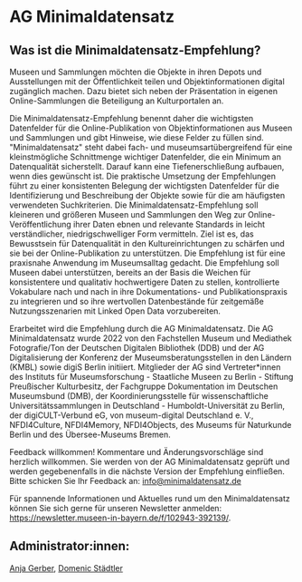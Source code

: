 # AG Minimaldatensatz  

## Was ist die Minimaldatensatz-Empfehlung?  
 
Museen und Sammlungen möchten die Objekte in ihren Depots und Ausstellungen mit der Öffentlichkeit teilen und Objektinformationen digital zugänglich machen. Dazu bietet sich neben der Präsentation in eigenen Online-Sammlungen die Beteiligung an Kulturportalen an.  

Die Minimaldatensatz-Empfehlung benennt daher die wichtigsten Datenfelder für die Online-Publikation von Objektinformationen aus Museen und Sammlungen und gibt Hinweise, wie diese Felder zu füllen sind. "Minimaldatensatz" steht dabei fach- und museumsartübergreifend für eine kleinstmögliche Schnittmenge wichtiger Datenfelder, die ein Minimum an Datenqualität sicherstellt. Darauf kann eine Tiefenerschließung aufbauen, wenn dies gewünscht ist. Die praktische Umsetzung der Empfehlungen führt zu einer konsistenten Belegung der wichtigsten Datenfelder für die Identifizierung und Beschreibung der Objekte sowie für die am häufigsten verwendeten Suchkriterien. Die Minimaldatensatz-Empfehlung soll kleineren und größeren Museen und Sammlungen den Weg zur Online-Veröffentlichung ihrer Daten ebnen und relevante Standards in leicht verständlicher, niedrigschwelliger Form vermitteln. Ziel ist es, das Bewusstsein für Datenqualität in den Kultureinrichtungen zu schärfen und sie bei der Online-Publikation zu unterstützen. Die Empfehlung ist für eine praxisnahe Anwendung im Museumsalltag gedacht. Die Empfehlung soll Museen dabei unterstützen, bereits an der Basis die Weichen für konsistentere und qualitativ hochwertigere Daten zu stellen, kontrollierte Vokabulare nach und nach in ihre Dokumentations- und Publikationspraxis zu integrieren und so ihre wertvollen Datenbestände für zeitgemäße Nutzungsszenarien mit Linked Open Data vorzubereiten.

Erarbeitet wird die Empfehlung durch die AG Minimaldatensatz. Die AG Minimaldatensatz wurde 2022 von den Fachstellen Museum und Mediathek Fotografie/Ton der Deutschen Digitalen Bibliothek (DDB) und der AG Digitalisierung der Konferenz der Museumsberatungsstellen in den Ländern (KMBL) sowie digiS Berlin initiiert. Mitglieder der AG sind Vertreter*innen des Instituts für Museumsforschung - Staatliche Museen zu Berlin - Stiftung Preußischer Kulturbesitz, der Fachgruppe Dokumentation im Deutschen Museumsbund (DMB), der Koordinierungsstelle für wissenschaftliche Universitätssammlungen in Deutschland - Humboldt-Universität zu Berlin, der digiCULT-Verbund eG, von museum-digital Deutschland e. V., NFDI4Culture, NFDI4Memory, NFDI4Objects, des Museums für Naturkunde Berlin und des Übersee-Museums Bremen.  


Feedback willkommen! 
Kommentare und Änderungsvorschläge sind herzlich willkommen. Sie werden von der AG Minimaldatensatz geprüft und werden gegebenenfalls in die nächste Version der Empfehlung einfließen.    
Bitte schicken Sie Ihr Feedback an: info@minimaldatensatz.de  

Für spannende Informationen und Aktuelles rund um den Minimaldatensatz können Sie sich gerne für unseren Newsletter anmelden: https://newsletter.museen-in-bayern.de/f/102943-392139/.  

## Administrator:innen:  
[Anja Gerber](https://github.com/anja-gerber), [Domenic Städtler](https://github.com/M-DS0002)

